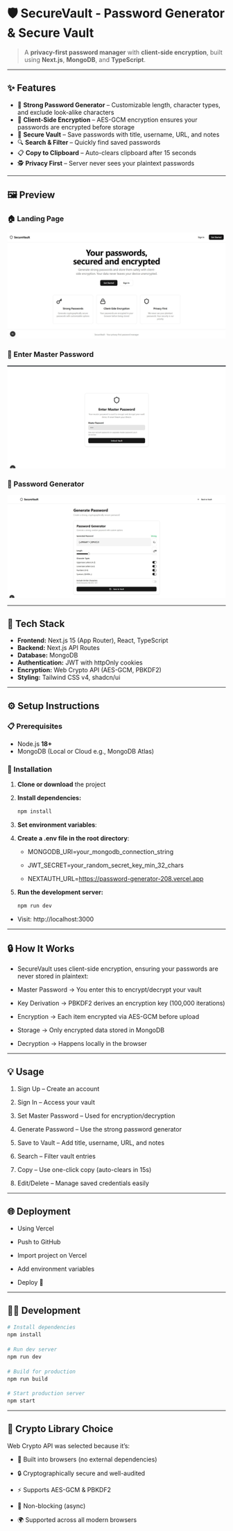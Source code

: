 # 🛡️ SecureVault - Password Generator & Secure Vault  

> A **privacy-first password manager** with **client-side encryption**, built using **Next.js**, **MongoDB**, and **TypeScript**.  

---

## ✨ Features  

- 🔐 **Strong Password Generator** – Customizable length, character types, and exclude look-alike characters  
- 🧩 **Client-Side Encryption** – AES-GCM encryption ensures your passwords are encrypted before storage  
- 💾 **Secure Vault** – Save passwords with title, username, URL, and notes  
- 🔍 **Search & Filter** – Quickly find saved passwords  
- 📋 **Copy to Clipboard** – Auto-clears clipboard after 15 seconds  
- 🕵️ **Privacy First** – Server never sees your plaintext passwords  

---

## 🖼️ Preview  

### 🏠 Landing Page  
 ![image alt](https://github.com/ishhhant/Password-Generator/blob/a5971c8906bc5d3ff5056cc8600fb325da8102c3/public/Screenshot%202025-10-05%20135615.jpg)

### 🔑 Enter Master Password  
 ![image alt](https://github.com/ishhhant/Password-Generator/blob/8e6aedd7e6a9297927b456bbbd84c3e7292d8598/public/Screenshot%202025-10-05%20164942.jpg
)


### 🔐 Password Generator  

 ![image alt](https://github.com/ishhhant/Password-Generator/blob/8e6aedd7e6a9297927b456bbbd84c3e7292d8598/public/Screenshot%202025-10-05%20165028.jpg)

---

## 🧠 Tech Stack  

- **Frontend:** Next.js 15 (App Router), React, TypeScript  
- **Backend:** Next.js API Routes  
- **Database:** MongoDB  
- **Authentication:** JWT with httpOnly cookies  
- **Encryption:** Web Crypto API (AES-GCM, PBKDF2)  
- **Styling:** Tailwind CSS v4, shadcn/ui  

---

## ⚙️ Setup Instructions  

### 📋 Prerequisites  
- Node.js **18+**  
- MongoDB (Local or Cloud e.g., MongoDB Atlas)  

### 🚀 Installation  

1. **Clone or download** the project  
2. **Install dependencies:**  
   ```bash
   npm install
3. **Set environment variables**:

4. **Create a .env file in the root directory**:

    - MONGODB_URI=your_mongodb_connection_string
  
    - JWT_SECRET=your_random_secret_key_min_32_chars
  
    - NEXTAUTH_URL=https://password-generator-208.vercel.app

5. **Run the development server:**
   ```bash
   npm run dev


  - Visit: http://localhost:3000

---

## 🔒 How It Works

- SecureVault uses client-side encryption, ensuring your passwords are never stored in plaintext:

- Master Password → You enter this to encrypt/decrypt your vault

- Key Derivation → PBKDF2 derives an encryption key (100,000 iterations)

- Encryption → Each item encrypted via AES-GCM before upload

- Storage → Only encrypted data stored in MongoDB

- Decryption → Happens locally in the browser

---

## 💡 Usage

1. Sign Up – Create an account

2. Sign In – Access your vault

3. Set Master Password – Used for encryption/decryption

4. Generate Password – Use the strong password generator

5. Save to Vault – Add title, username, URL, and notes

6. Search – Filter vault entries

7. Copy – Use one-click copy (auto-clears in 15s)

8. Edit/Delete – Manage saved credentials easily

---

## 🌐 Deployment
- Using Vercel

- Push to GitHub

- Import project on Vercel

- Add environment variables

- Deploy 🚀
---
## 🧑‍💻 Development
  ```bash
  # Install dependencies
  npm install

  # Run dev server
  npm run dev
 
  # Build for production
  npm run build

  # Start production server
  npm start
```
---
## 🔐 Crypto Library Choice

Web Crypto API was selected because it’s:

 - 🧩 Built into browsers (no external dependencies)

 - 🔒 Cryptographically secure and well-audited

 - ⚡ Supports AES-GCM & PBKDF2

 - 💨 Non-blocking (async)

 - 🌍 Supported across all modern browsers
